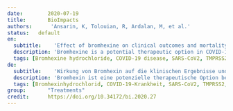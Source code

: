 ```yaml
---
date:        2020-07-19
title:       BioImpacts
authors:      'Ansarin, K, Tolouian, R, Ardalan, M, et al.'
status:   default
en:
  subtitle:    'Effect of bromhexine on clinical outcomes and mortality in COVID-19 patients: A randomized clinical trial'
  description: 'Bromhexine is a potential therapeutic option in COVID-19, but no data from a randomized clinical trial has been available. The present study aimed to evaluate the efficacy of bromhexine in intensive care unit (ICU) admission, mechanical ventilation, and mortality in patients with COVID-19. An open-label randomized clinical trial study was performed in Tabriz, North-West of Iran. They were randomized to either the treatment with the bromhexine group or the control group, in a 1:1 ratio with 39 patients in each arm. Standard therapy was used in both groups and those patients in the treatment group received oral bromhexine 8 mg three times a day additionally. The primary outcome was a decrease in the rate of ICU admissions, intubation/mechanical ventilation, and mortality. A total of 78 patients with similar demographic and disease characteristics were enrolled. There was a significant reduction in ICU admissions (2 out of 39 vs. 11 out of 39, P = 0.006), intubation (1 out of 39 vs. 9 out of 39, P = 0.007) and death (0 vs. 5, P = 0.027) in the bromhexine treated group compared to the standard group. No patients were withdrawn from the study because of adverse effects. The early administration of oral bromhexine reduces the ICU transfer, intubation, and the mortality rate in patients with COVID-19. This affordable medication can easily be administered everywhere with a huge positive impact(s) on public health and the world economy. Altogether, the verification of our results on a larger scale and different medical centers is strongly recommended.'
  tags: [Bromhexine hydrochloride, COVID-19 disease, SARS-CoV2, TMPRSS2, COVID-19 pneumonia, COVID-19 treatment]
de: 
  subtitle:    'Wirkung von Bromhexin auf die klinischen Ergebnisse und die Sterblichkeit bei COVID-19-Patienten: Eine randomisierte klinische Studie'
  description: 'Bromhexin ist eine potenzielle therapeutische Option bei COVID-19, aber es liegen keine Daten aus einer randomisierten klinischen Studie vor. Ziel der vorliegenden Studie war, die Wirksamkeit von Bromhexin in Bezug auf die Aufnahme auf die Intensivstation, die mechanische Beatmung und die Sterblichkeit bei Patienten mit COVID-19 zu untersuchen. Eine offene, randomisierte klinische Studie wurde in Tabriz im Nordwesten des Iran durchgeführt. Die Patienten wurden im Verhältnis 1:1 entweder der Bromhexin-Gruppe oder der Kontrollgruppe zugeteilt, wobei 39 Patienten in jeder Gruppe waren. In beiden Gruppen wurde die Standardtherapie angewandt, und die Patienten in der Behandlungsgruppe erhielten zusätzlich dreimal täglich 8 mg Bromhexin oral. Das primäre Ergebnis war ein Rückgang der Zahl der Einweisungen in die Intensivstation, der Intubation/mechanischen Beatmung und der Sterblichkeit. Insgesamt wurden 78 Patienten mit ähnlichen demografischen und Krankheitsmerkmalen in die Studie aufgenommen. In der mit Bromhexin behandelten Gruppe kam es im Vergleich zur Standardgruppe zu einer signifikanten Verringerung der Einweisungen in die Intensivstation (2 von 39 gegenüber 11 von 39, P = 0,006), der Intubation (1 von 39 gegenüber 9 von 39, P = 0,007) und des Todes (0 gegenüber 5, P = 0,027). Kein Patient wurde wegen unerwünschter Wirkungen aus der Studie genommen. Die frühe Verabreichung von oralem Bromhexin verringert die Verlegung auf die Intensivstation, die Intubation und die Sterblichkeitsrate bei Patienten mit COVID-19. Dieses erschwingliche Medikament kann überall leicht verabreicht werden und hat enorme positive Auswirkungen auf die öffentliche Gesundheit und die Weltwirtschaft. Insgesamt wird die Überprüfung unserer Ergebnisse in einem größeren Maßstab und in verschiedenen medizinischen Zentren dringend empfohlen.'
  tags: [Bromhexinhydrochlorid, COVID-19-Krankheit, SARS-CoV2, TMPRSS2, COVID-19-Pneumonie, COVID-19-Behandlung]
group:       "Treatments"
credit:      https://doi.org/10.34172/bi.2020.27
---
```

<object data="{{ page.link }}" style='height:calc(100vh - 400px); width: 100%' type='application/pdf'></object>